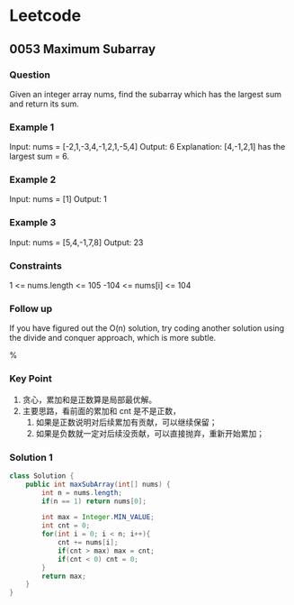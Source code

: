 # Leetcode

## 0053 Maximum Subarray

### Question

Given an integer array nums, find the subarray which has the largest sum and return its sum.

### Example 1

Input: nums = [-2,1,-3,4,-1,2,1,-5,4]
Output: 6
Explanation: [4,-1,2,1] has the largest sum = 6.

### Example 2

Input: nums = [1]
Output: 1

### Example 3

Input: nums = [5,4,-1,7,8]
Output: 23

### Constraints

1 <= nums.length <= 105
-104 <= nums[i] <= 104

### Follow up

If you have figured out the O(n) solution, try coding another solution using the divide and conquer approach, which is more subtle.

%

### Key Point

1. 贪心，累加和是正数算是局部最优解。
1. 主要思路，看前面的累加和 cnt 是不是正数，
    1. 如果是正数说明对后续累加有贡献，可以继续保留；
    1. 如果是负数就一定对后续没贡献，可以直接抛弃，重新开始累加；

### Solution 1

```java
class Solution {
    public int maxSubArray(int[] nums) {
        int n = nums.length;
        if(n == 1) return nums[0];

        int max = Integer.MIN_VALUE;
        int cnt = 0;
        for(int i = 0; i < n; i++){
            cnt += nums[i];
            if(cnt > max) max = cnt;
            if(cnt < 0) cnt = 0;
        }
        return max;
    }
}
```
